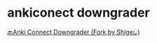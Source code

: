 # ankiconect downgrader

[🔙Anki Connect Downgrader (Fork by Shigeඞ)](https://ankiweb.net/shared/info/1485099361)